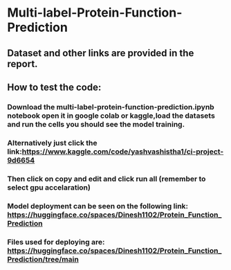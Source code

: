 # Multi-label-Protein-Function-Prediction
## Dataset and other links are provided in the report.
## How to test the code: 
### Download the multi-label-protein-function-prediction.ipynb notebook open it in google colab or kaggle,load the datasets and run the cells you should see the model training.
### Alternatively just click the link:https://www.kaggle.com/code/yashvashistha1/ci-project-9d6654
### Then click on copy and edit and click run all (remember to select gpu accelaration)
### Model deployment can be seen on the following link: https://huggingface.co/spaces/Dinesh1102/Protein_Function_Prediction
### Files used for deploying are: https://huggingface.co/spaces/Dinesh1102/Protein_Function_Prediction/tree/main
